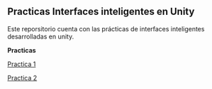 ## Practicas Interfaces inteligentes en Unity
Este reporsitorio cuenta con las prácticas de interfaces inteligentes desarrolladas en unity.

**Practicas**

[Practica 1](Practica1/Readme.md)

[Practica 2](Practica2/Readme.md)
